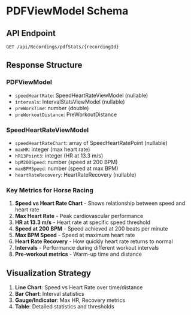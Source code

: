 # PDFViewModel Schema

## API Endpoint
`GET /api/Recordings/pdfStats/{recordingId}`

## Response Structure

### PDFViewModel
- `speedHeartRate`: SpeedHeartRateViewModel (nullable)
- `intervals`: IntervalStatsViewModel (nullable)
- `preWorkTime`: number (double)
- `preWorkoutDistance`: PreWorkoutDistance

### SpeedHeartRateViewModel
- `speedHeartRateChart`: array of SpeedHeartRatePoint (nullable)
- `maxHR`: integer (max heart rate)
- `hR13Point3`: integer (HR at 13.3 m/s)
- `bpM200Speed`: number (speed at 200 BPM)
- `maxBPMSpeed`: number (speed at max BPM)
- `heartRateRecovery`: HeartRateRecovery (nullable)

### Key Metrics for Horse Racing
1. **Speed vs Heart Rate Chart** - Shows relationship between speed and heart rate
2. **Max Heart Rate** - Peak cardiovascular performance
3. **HR at 13.3 m/s** - Heart rate at specific speed threshold
4. **Speed at 200 BPM** - Speed achieved at 200 beats per minute
5. **Max BPM Speed** - Speed at maximum heart rate
6. **Heart Rate Recovery** - How quickly heart rate returns to normal
7. **Intervals** - Performance during different workout intervals
8. **Pre-workout metrics** - Warm-up time and distance

## Visualization Strategy
1. **Line Chart**: Speed vs Heart Rate over time/distance
2. **Bar Chart**: Interval statistics
3. **Gauge/Indicator**: Max HR, Recovery metrics
4. **Table**: Detailed statistics and thresholds
